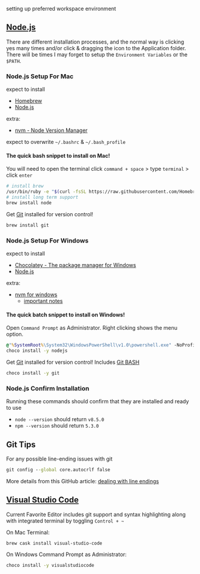 setting up preferred workspace environment

## [Node.js](https://nodejs.org/)

There are different installation processes, and the normal way is clicking yes many times and/or click & dragging the icon to the Application folder. There will be times I may forget to setup the `Environment Variables` or the `$PATH`.

### Node.js Setup For Mac

expect to install
- [Homebrew](https://brew.sh/)
- [Node.js](https://nodejs.org/)

extra:
- [nvm - Node Version Manager](https://github.com/creationix/nvm)

expect to overwrite `~/.bashrc` & `~/.bash_profile`

#### The quick bash snippet to install on Mac!

You will need to open the terminal
click `command + space` > type `terminal` > click `enter`

```sh
# install brew
/usr/bin/ruby -e "$(curl -fsSL https://raw.githubusercontent.com/Homebrew/install/master/install)"
# install long term support
brew install node
```

Get [Git](https://git-scm.com/) installed for version control!
```sh
brew install git
```

### Node.js Setup For Windows

expect to install

- [Chocolatey - The package manager for Windows](https://chocolatey.org/)
- [Node.js](https://nodejs.org/)

extra:
- [nvm for windows](https://github.com/coreybutler/nvm-windows)
  - [important notes](https://github.com/creationix/nvm#important-notes)

#### The quick batch snippet to install on Windows!

Open `Command Prompt` as Administrator.
Right clicking shows the menu option.

```bat
@"%SystemRoot%\System32\WindowsPowerShell\v1.0\powershell.exe" -NoProfile -InputFormat None -ExecutionPolicy Bypass -Command "iex ((New-Object System.Net.WebClient).DownloadString('https://chocolatey.org/install.ps1'))" && SET "PATH=%PATH%;%ALLUSERSPROFILE%\chocolatey\bin"
choco install -y nodejs
```

Get [Git](https://git-scm.com/) installed for version control! Includes [Git BASH](https://git-for-windows.github.io/)
```bat
choco install -y git
```

### Node.js Confirm Installation

Running these commands should confirm that they are installed and ready to use

- `node --version` should return `v8.5.0`
- `npm --version` should return `5.3.0`

## Git Tips


For any possible line-ending issues with git
```bat
git config --global core.autocrlf false
```
More details from this GitHub article: [dealing with line endings](https://help.github.com/articles/dealing-with-line-endings/)


## [Visual Studio Code](https://code.visualstudio.com/)

Current Favorite Editor includes git support and syntax highlighting along with integrated terminal by toggling `Control + ~`

On Mac Terminal:
```sh
brew cask install visual-studio-code
```

On Windows Command Prompt as Administrator: 
```bat
choco install -y visualstudiocode
```

